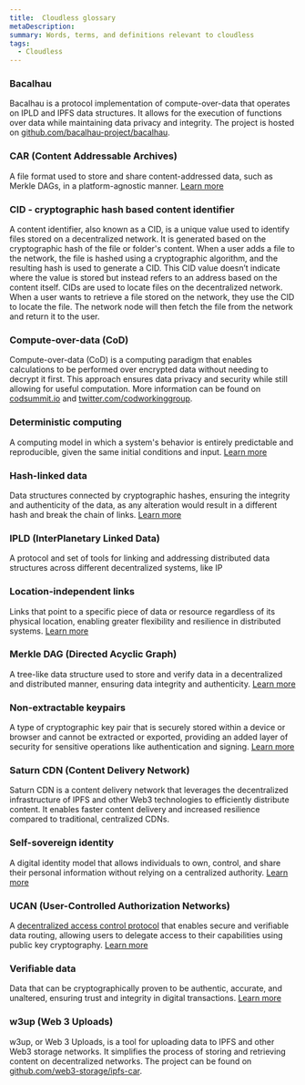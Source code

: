 ```yaml
---
title:  Cloudless glossary
metaDescription: 
summary: Words, terms, and definitions relevant to cloudless
tags:
  - Cloudless
---
```



### Bacalhau
Bacalhau is a protocol implementation of compute-over-data that operates on IPLD and IPFS data structures. It allows for the execution of functions over data while maintaining data privacy and integrity. The project is hosted on [github.com/bacalhau-project/bacalhau](https://github.com/bacalhau-project/bacalhau).

### CAR (Content Addressable Archives)
A file format used to store and share content-addressed data, such as Merkle DAGs, in a platform-agnostic manner. [Learn more](https://ipld.io/specs/transport/car/carv1/)

### CID - cryptographic hash based content identifier
A content identifier, also known as a CID, is a unique value used to identify files stored on a decentralized network. It is generated based on the cryptographic hash of the file or folder's content. When a user adds a file to the network, the file is hashed using a cryptographic algorithm, and the resulting hash is used to generate a CID. This CID value doesn’t indicate where the value is stored but instead refers to an address based on the content itself. CIDs are used to locate files on the decentralized network. When a user wants to retrieve a file stored on the network, they use the CID to locate the file. The network node will then fetch the file from the network and return it to the user.

### Compute-over-data (CoD)
Compute-over-data (CoD) is a computing paradigm that enables calculations to be performed over encrypted data without needing to decrypt it first. This approach ensures data privacy and security while still allowing for useful computation. More information can be found on [codsummit.io](https://www.codsummit.io/) and [twitter.com/codworkinggroup](https://twitter.com/codworkinggroup).

### Deterministic computing
A computing model in which a system's behavior is entirely predictable and reproducible, given the same initial conditions and input. [Learn more](https://en.wikipedia.org/wiki/Deterministic_system)

### Hash-linked data
Data structures connected by cryptographic hashes, ensuring the integrity and authenticity of the data, as any alteration would result in a different hash and break the chain of links. [Learn more](https://en.wikipedia.org/wiki/Hash_graph)


### IPLD (InterPlanetary Linked Data) 
A protocol and set of tools for linking and addressing distributed data structures across different decentralized systems, like IP

### Location-independent links
Links that point to a specific piece of data or resource regardless of its physical location, enabling greater flexibility and resilience in distributed systems. [Learn more](https://en.wikipedia.org/wiki/Content-addressable_storage)

### Merkle DAG (Directed Acyclic Graph)
A tree-like data structure used to store and verify data in a decentralized and distributed manner, ensuring data integrity and authenticity. [Learn more](https://docs.ipfs.tech/concepts/merkle-dag/)

### Non-extractable keypairs
A type of cryptographic key pair that is securely stored within a device or browser and cannot be extracted or exported, providing an added layer of security for sensitive operations like authentication and signing. [Learn more](https://www.w3.org/TR/webauthn/)

### Saturn CDN (Content Delivery Network)
Saturn CDN is a content delivery network that leverages the decentralized infrastructure of IPFS and other Web3 technologies to efficiently distribute content. It enables faster content delivery and increased resilience compared to traditional, centralized CDNs.

### Self-sovereign identity 
A digital identity model that allows individuals to own, control, and share their personal information without relying on a centralized authority. [Learn more](https://www.lawinsider.com/dictionary/verifiable-data)

### UCAN (User-Controlled Authorization Networks)
A [decentralized access control protocol](https://nftstorage.github.io/ucan.storage/) that enables secure and verifiable data routing, allowing users to delegate access to their capabilities using public key cryptography. [Learn more](https://learn.mattr.global/docs/concepts/verifiable-data/)

### Verifiable data
Data that can be cryptographically proven to be authentic, accurate, and unaltered, ensuring trust and integrity in digital transactions. [Learn more](https://www.w3.org/TR/vc-data-model/)

### w3up (Web 3 Uploads)
w3up, or Web 3 Uploads, is a tool for uploading data to IPFS and other Web3 storage networks. It simplifies the process of storing and retrieving content on decentralized networks. The project can be found on [github.com/web3-storage/ipfs-car](https://github.com/web3-storage/ipfs-car).






